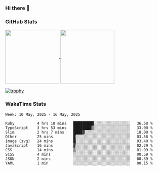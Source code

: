### Hi there 👋

### GitHub Stats

<a href="https://github.com/anuraghazra/github-readme-stats">
  <img align="center" height="170px" src="https://github-readme-stats.vercel.app/api/top-langs/?username=tksfjt1024&layout=compact&count_private=true&show_icons=true&show_icons=true&theme=graywhite" />
</a>
<a href="https://github.com/anuraghazra/github-readme-stats">
  <img align="center" height="170px" src="https://github-readme-stats.vercel.app/api?username=tksfjt1024&count_private=true&show_icons=true&show_icons=true&theme=graywhite" />
</a>

[![trophy](https://github-profile-trophy.vercel.app/?username=tksfjt1024)](https://github.com/ryo-ma/github-profile-trophy)

### WakaTime Stats

<!--START_SECTION:waka-->
```text
Week: 10 May, 2025 - 16 May, 2025

Ruby          4 hrs 18 mins   █████████░░░░░░░░░░░░░░░░   36.58 % 
TypeScript    3 hrs 53 mins   ████████▒░░░░░░░░░░░░░░░░   33.00 % 
Slim          2 hrs 7 mins    ████▓░░░░░░░░░░░░░░░░░░░░   18.00 % 
Other         25 mins         █░░░░░░░░░░░░░░░░░░░░░░░░   03.58 % 
Image (svg)   24 mins         █░░░░░░░░░░░░░░░░░░░░░░░░   03.40 % 
JavaScript    16 mins         ▓░░░░░░░░░░░░░░░░░░░░░░░░   02.29 % 
CSS           14 mins         ▒░░░░░░░░░░░░░░░░░░░░░░░░   01.99 % 
SCSS          4 mins          ░░░░░░░░░░░░░░░░░░░░░░░░░   00.59 % 
JSON          2 mins          ░░░░░░░░░░░░░░░░░░░░░░░░░   00.39 % 
YAML          1 min           ░░░░░░░░░░░░░░░░░░░░░░░░░   00.15 % 
```
<!--END_SECTION:waka-->

